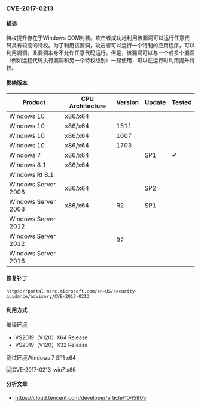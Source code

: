 ### CVE-2017-0213

#### 描述

特权提升存在于Windows COM封装。攻击者成功地利用该漏洞可以运行任意代码具有较高的特权。为了利用该漏洞，攻击者可以运行一个特制的应用程序，可以利用漏洞。此漏洞本身不允许任意代码运行。但是，该漏洞可以与一个或多个漏洞（例如远程代码执行漏洞和另一个特权级别）一起使用，可以在运行时利用提升特权。

#### 影响版本

| Product             | CPU Architecture | Version | Update | Tested             |
| ------------------- | ---------------- | ------- | ------ | ------------------ |
| Windows 10          | x86/x64          |         |        |                    |
| Windows 10          | x86/x64          | 1511    |        |                    |
| Windows 10          | x86/x64          | 1607    |        |                    |
| Windows 10          | x86/x64          | 1703    |        |                    |
| Windows 7           | x86/x64          |         | SP1    | &#10004; |
| Windows 8.1         | x86/x64          |         |        |                    |
| Windows Rt 8.1      |                  |         |        |                    |
| Windows Server 2008 | x86/x64          |         | SP2    |                    |
| Windows Server 2008 | x86/x64          | R2      | SP1    |                    |
| Windows Server 2012 |                  |         |        |                    |
| Windows Server 2012 |                  | R2      |        |                    |
| Windows Server 2016 |                  |         |        |                    |

#### 修复补丁

```
https://portal.msrc.microsoft.com/en-US/security-guidance/advisory/CVE-2017-0213
```

#### 利用方式

编译环境

- VS2019（V120）X64 Release
- VS2019（V120）X32 Release

测试环境Windows 7 SP1 x64

![CVE-2017-0213_win7_x86](https://github.com/Ascotbe/Random-img/blob/master/WindowsKernelExploits/CVE-2017-0213_win7_x86.gif?raw=true)

#### 分析文章
- https://cloud.tencent.com/developer/article/1045805